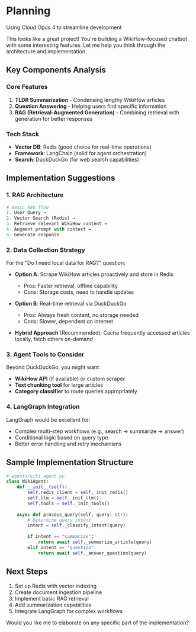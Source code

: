 # Planning

Using Cloud Opus 4 to streamline development

This looks like a great project! You're building a WikiHow-focused chatbot with some interesting features. Let me help you think through the architecture and implementation.

## Key Components Analysis

### Core Features

1. **TLDR Summarization** - Condensing lengthy WikiHow articles
2. **Question Answering** - Helping users find specific information
3. **RAG (Retrieval-Augmented Generation)** - Combining retrieval with generation for better responses

### Tech Stack

- **Vector DB**: Redis (good choice for real-time operations)
- **Framework**: LangChain (solid for agent orchestration)
- **Search**: DuckDuckGo (for web search capabilities)

## Implementation Suggestions

### 1. RAG Architecture

```python
# Basic RAG flow
1. User Query → 
2. Vector Search (Redis) → 
3. Retrieve relevant WikiHow content →
4. Augment prompt with context →
5. Generate response
```

### 2. Data Collection Strategy

For the "Do I need local data for RAG?" question:

- **Option A**: Scrape WikiHow articles proactively and store in Redis
  - Pros: Faster retrieval, offline capability
  - Cons: Storage costs, need to handle updates
  
- **Option B**: Real-time retrieval via DuckDuckGo
  - Pros: Always fresh content, no storage needed
  - Cons: Slower, dependent on internet

- **Hybrid Approach** (Recommended): Cache frequently accessed articles locally, fetch others on-demand

### 3. Agent Tools to Consider

Beyond DuckDuckGo, you might want:

- **WikiHow API** (if available) or custom scraper
- **Text chunking tool** for large articles
- **Category classifier** to route queries appropriately

### 4. LangGraph Integration

LangGraph would be excellent for:

- Complex multi-step workflows (e.g., search → summarize → answer)
- Conditional logic based on query type
- Better error handling and retry mechanisms

## Sample Implementation Structure

```python
# agents/wiki_agent.py
class WikiAgent:
    def __init__(self):
        self.redis_client = self._init_redis()
        self.llm = self._init_llm()
        self.tools = self._init_tools()
    
    async def process_query(self, query: str):
        # Determine query intent
        intent = self._classify_intent(query)
        
        if intent == "summarize":
            return await self._summarize_article(query)
        elif intent == "question":
            return await self._answer_question(query)
```

## Next Steps

1. Set up Redis with vector indexing
2. Create document ingestion pipeline
3. Implement basic RAG retrieval
4. Add summarization capabilities
5. Integrate LangGraph for complex workflows

Would you like me to elaborate on any specific part of the implementation?